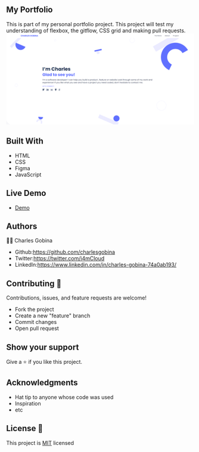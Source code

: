 ## My Portfolio 
This is part of my personal portfolio project. This project will test my understanding of flexbox, the gitflow, CSS grid and making pull requests.
![Portfolio Homepage](assets/images/portfolio.png)

## Built With
* HTML
* CSS
* Figma
* JavaScript

## Live Demo
* [Demo](https://charlesgobina.github.io/my-portfolio/)

## Authors
:student: Charles Gobina 
* Github:https://github.com/charlesgobina 
* Twitter:https://twitter.com/i4mCloud
* LinkedIn:https://www.linkedin.com/in/charles-gobina-74a0ab193/

## Contributing :handshake:
Contributions, issues, and feature requests are welcome!
* Fork the project
* Create a new "feature" branch
* Commit changes
* Open pull request

## Show your support
Give a 	:star: if you like this project.

## Acknowledgments
* Hat tip to anyone whose code was used
* Inspiration
* etc

## License :memo:
This project is [MIT](https://github.com/microverseinc/readme-template/blob/master/MIT.md) licensed
 
